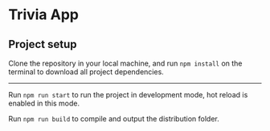 # Trivia App
## Project setup
Clone the repository in your local machine, and run `npm install` on the terminal to download all project dependencies.  
___ 
Run `npm run start` to run the project in development mode, hot reload is enabled in this mode.  
  
Run `npm run build` to compile and output the distribution folder. 
